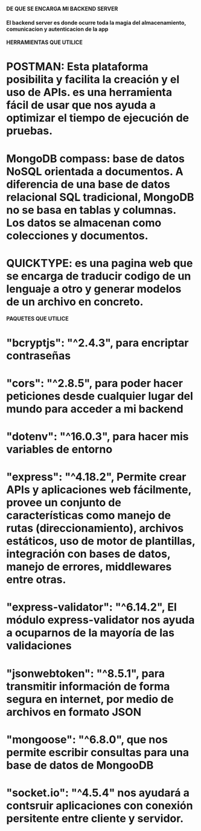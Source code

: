 **DE QUE SE ENCARGA MI BACKEND SERVER**

#### El backend server es donde ocurre toda la magia del almacenamiento, comunicacion y autenticacion de la app

**HERRAMIENTAS QUE UTILICE**

# POSTMAN:  Esta plataforma posibilita y facilita la creación y el uso de APIs. es una herramienta fácil de usar que nos ayuda a optimizar el tiempo de ejecución de pruebas.

# MongoDB compass: base de datos NoSQL orientada a documentos. A diferencia de una base de datos relacional SQL tradicional, MongoDB no se basa en tablas y columnas. Los datos se almacenan como colecciones y documentos. 

# QUICKTYPE: es una pagina web que se encarga de traducir codigo de un lenguaje a otro y generar modelos de un archivo en concreto.

**PAQUETES QUE UTILICE**

# "bcryptjs": "^2.4.3", para encriptar contraseñas

# "cors": "^2.8.5", para poder hacer peticiones desde cualquier lugar del mundo para acceder a mi backend

# "dotenv": "^16.0.3", para hacer mis variables de entorno

# "express": "^4.18.2", Permite crear APIs y aplicaciones web fácilmente, provee un conjunto de características como manejo de rutas (direccionamiento), archivos estáticos, uso de motor de plantillas, integración con bases de datos, manejo de errores, middlewares entre otras.

# "express-validator": "^6.14.2", El módulo express-validator nos ayuda a ocuparnos de la mayoría de las validaciones 

# "jsonwebtoken": "^8.5.1", para transmitir información de forma segura en internet, por medio de archivos en formato JSON

# "mongoose": "^6.8.0", que nos permite escribir consultas para una base de datos de MongooDB

# "socket.io": "^4.5.4" nos ayudará a contsruir aplicaciones con conexión persitente entre cliente y servidor.